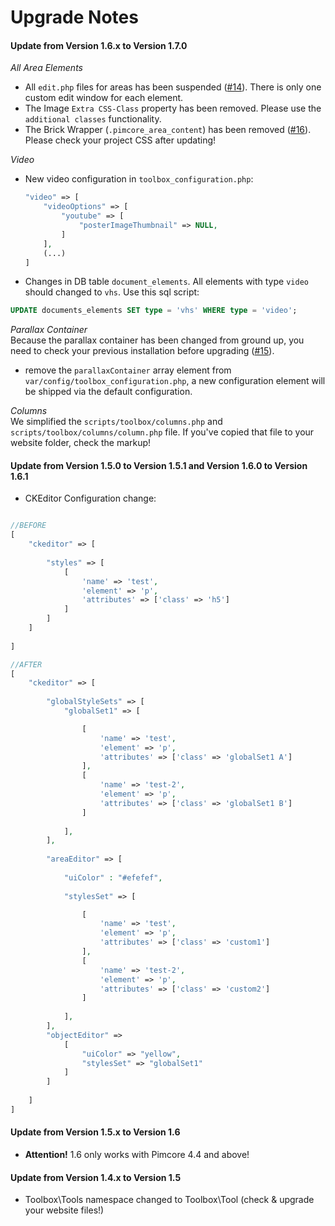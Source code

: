 # Upgrade Notes

#### Update from Version 1.6.x to Version 1.7.0
 
*All Area Elements*  
- All `edit.php` files for areas has been suspended ([#14](https://github.com/dachcom-digital/pimcore-toolbox/issues/14)). There is only one custom edit window for each element.
- The Image `Extra CSS-Class` property has been removed. Please use the `additional classes` functionality.
- The Brick Wrapper (`.pimcore_area_content`) has been removed ([#16](https://github.com/dachcom-digital/pimcore-toolbox/issues/16)). Please check your project CSS after updating!

*Video*  
- New video configuration in `toolbox_configuration.php`:
     ```php
     "video" => [
         "videoOptions" => [
             "youtube" => [
                 "posterImageThumbnail" => NULL,
             ]
         ],
         (...)
     ]
     ```
 
- Changes in DB table `document_elements`. All elements with type `video` should changed to `vhs`. Use this sql script:
 ``` sql
 UPDATE documents_elements SET type = 'vhs' WHERE type = 'video';
 ```

*Parallax Container*  
Because the parallax container has been changed from ground up, 
you need to check your previous installation before upgrading ([#15](https://github.com/dachcom-digital/pimcore-toolbox/issues/15)).
- remove the `parallaxContainer` array element from `var/config/toolbox_configuration.php`, a new configuration element will be shipped via the default configuration.

*Columns*  
We simplified the `scripts/toolbox/columns.php` and `scripts/toolbox/columns/column.php` file. If you've copied that file to your website folder, check the markup!

#### Update from Version 1.5.0 to Version 1.5.1 and Version 1.6.0 to Version 1.6.1
- CKEditor Configuration change:

```php

//BEFORE
[
    "ckeditor" => [
    
        "styles" => [
            [
                'name' => 'test',
                'element' => 'p',
                'attributes' => ['class' => 'h5']
            ]
        ]
    ]
    
]

//AFTER
[
    "ckeditor" => [
    
        "globalStyleSets" => [
            "globalSet1" => [

                [
                    'name' => 'test',
                    'element' => 'p',
                    'attributes' => ['class' => 'globalSet1 A']
                ],
                [
                    'name' => 'test-2',
                    'element' => 'p',
                    'attributes' => ['class' => 'globalSet1 B']
                ]
                    
            ],
        ],
        
        "areaEditor" => [
        
            "uiColor" : "#efefef",
        
            "stylesSet" => [

                [
                    'name' => 'test',
                    'element' => 'p',
                    'attributes' => ['class' => 'custom1']
                ],
                [
                    'name' => 'test-2',
                    'element' => 'p',
                    'attributes' => ['class' => 'custom2']
                ]
                
            ],
        ],
        "objectEditor" => 
            [
                "uiColor" => "yellow",
                "stylesSet" => "globalSet1"
            ]
        ]
        
    ]
]
```

#### Update from Version 1.5.x to Version 1.6
- **Attention!** 1.6 only works with Pimcore 4.4 and above!

#### Update from Version 1.4.x to Version 1.5
- Toolbox\Tools namespace changed to Toolbox\Tool (check & upgrade your website files!)